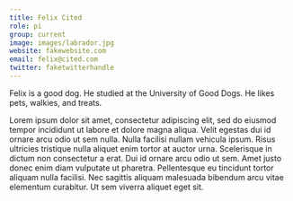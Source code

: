 ```yaml
---
title: Felix Cited
role: pi
group: current
image: images/labrador.jpg
website: fakewebsite.com
email: felix@cited.com
twitter: faketwitterhandle
---
```


Felix is a good dog.
He studied at the University of Good Dogs.
He likes pets, walkies, and treats.

Lorem ipsum dolor sit amet, consectetur adipiscing elit, sed do eiusmod tempor incididunt ut labore et dolore magna aliqua.
Velit egestas dui id ornare arcu odio ut sem nulla.
Nulla facilisi nullam vehicula ipsum.
Risus ultricies tristique nulla aliquet enim tortor at auctor urna.
Scelerisque in dictum non consectetur a erat.
Dui id ornare arcu odio ut sem.
Amet justo donec enim diam vulputate ut pharetra.
Pellentesque eu tincidunt tortor aliquam nulla facilisi.
Nec sagittis aliquam malesuada bibendum arcu vitae elementum curabitur.
Ut sem viverra aliquet eget sit.
